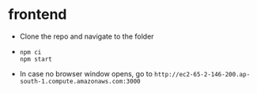 # frontend

* Clone the repo and navigate to the folder

*   ```
    npm ci
    npm start

* In case no browser window opens, go to ```http://ec2-65-2-146-200.ap-south-1.compute.amazonaws.com:3000```